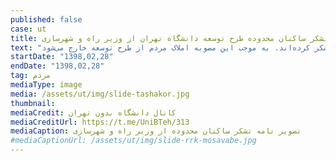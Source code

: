 ```yaml
---
published: false
case: ut
title: نامه تشکر ساکنان محدوده طرح توسعه دانشگاه تهران از وزیر راه و شهرسازی
text: "در این نامه که به امضای بیش از ۳۰۰ نفر از ساکنان و کسبه رسیده است، مردم ساکن در محدوده طرح توسعه دانشگاه تهران، از وزیر راه و شهرسازی و همکارانش به دلیل مصوبه اخیر شورایعالی شهرسازی و معماری تشکر کرده‌اند. به موجب این مصوبه املاک مردم از طرح توسعه خارج می‌شود."
startDate: "1398,02,28"
endDate: "1398,02,28"
tag: مردم
mediaType: image
media: /assets/ut/img/slide-tashakor.jpg
thumbnail:
mediaCredit: کانال دانشگاه بدون تهران
mediaCreditUrl: https://t.me/UniBTeh/313
mediaCaption: تصویر نامه تشکر ساکنان محدوده از وزیر راه و شهرسازی
#mediaCaptionUrl: /assets/ut/img/slide-rrk-mosavabe.jpg
---
```

